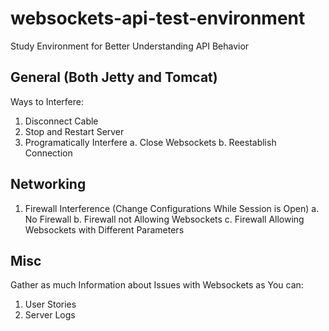 # websockets-api-test-environment
Study Environment for Better Understanding API Behavior

## General (Both Jetty and Tomcat)
Ways to Interfere:

1. Disconnect Cable
2. Stop and Restart Server
3. Programatically Interfere
    a. Close Websockets
    b. Reestablish Connection

## Networking

1. Firewall Interference (Change Configurations While Session is Open)
    a. No Firewall
    b. Firewall not Allowing Websockets
    c. Firewall Allowing Websockets with Different Parameters

## Misc
Gather as much Information about Issues with Websockets as You can:

1. User Stories
2. Server Logs
